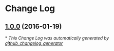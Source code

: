 # Change Log

## [1.0.0](https://github.com/gordonbanderson/clearrequirements/tree/1.0.0) (2016-01-19)


\* *This Change Log was automatically generated by [github_changelog_generator](https://github.com/skywinder/Github-Changelog-Generator)*